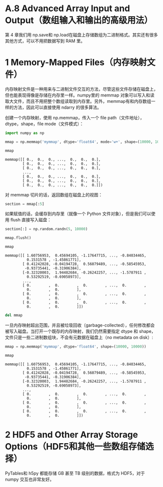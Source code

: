 

# A.8 Advanced Array Input and Output（数组输入和输出的高级用法）

第 4 章我们用 np.save和 np.load在磁盘上存储数组为二进制格式。其实还有很多其他方式，可以不用把数据写到 RAM 里。

# 1 Memory-Mapped Files（内存映射文件）

内存映射文件是一种用来与二进制文件交互的方法，尽管这些文件存储在磁盘上，但也能表现得像是存储在内存里一样。numpy里的 memmap 对象可以写入和读取大文件，而且不用把整个数组读取到内存里。另外，memmap有和内存数组一样的方法，因此可以直接使用 ndarry 的很多算法。

创建一个内存映射，使用 np.memmap，传入一个 file path（文件地址），dtype，shape，file mode（文件模式）：


```Python
import numpy as np
```


```Python
mmap = np.memmap('mymmap', dtype='float64', mode='w+', shape=(10000, 10000))
```


```Python
mmap
```




    memmap([[ 0.,  0.,  0., ...,  0.,  0.,  0.],
            [ 0.,  0.,  0., ...,  0.,  0.,  0.],
            [ 0.,  0.,  0., ...,  0.,  0.,  0.],
            ..., 
            [ 0.,  0.,  0., ...,  0.,  0.,  0.],
            [ 0.,  0.,  0., ...,  0.,  0.,  0.],
            [ 0.,  0.,  0., ...,  0.,  0.,  0.]])



对 memmap 切片的话，返回数组在磁盘上的视图：


```Python
section = mmap[:5]
```

如果赋值的话，会缓存到内存里（就像一个 Python 文件对象），但是我们可以使用 flush 直接写入磁盘：


```Python
section[:] = np.random.randn(5, 10000)
```


```Python
mmap.flush()
```


```Python
mmap
```




    memmap([[ 1.60756953,  0.45694105, -1.17647715, ..., -0.84034465,
              0.1531578 , -1.45861771],
            [ 0.41242028, -0.04194728,  0.56079489, ..., -0.58545953,
             -0.93735441, -0.31906384],
            [-0.32320003,  1.94482684, -0.26242257, ..., -1.5787911 ,
              0.53292519, -0.69058973],
            ..., 
            [ 0.        ,  0.        ,  0.        , ...,  0.        ,
              0.        ,  0.        ],
            [ 0.        ,  0.        ,  0.        , ...,  0.        ,
              0.        ,  0.        ],
            [ 0.        ,  0.        ,  0.        , ...,  0.        ,
              0.        ,  0.        ]])




```Python
del mmap
```

一旦内存映射超出范围，并且被垃圾回收（garbage-collected），任何修改都会被写入磁盘。当打开一个既存的内存映射，我们仍然需要指定 dtype 和 shape，文件只是一些二进制数组块，不会有元数据在磁盘上（no metadata on disk）:


```Python
mmap = np.memmap('mymmap', dtype='float64', shape=(10000, 10000))
```


```Python
mmap
```




    memmap([[ 1.60756953,  0.45694105, -1.17647715, ..., -0.84034465,
              0.1531578 , -1.45861771],
            [ 0.41242028, -0.04194728,  0.56079489, ..., -0.58545953,
             -0.93735441, -0.31906384],
            [-0.32320003,  1.94482684, -0.26242257, ..., -1.5787911 ,
              0.53292519, -0.69058973],
            ..., 
            [ 0.        ,  0.        ,  0.        , ...,  0.        ,
              0.        ,  0.        ],
            [ 0.        ,  0.        ,  0.        , ...,  0.        ,
              0.        ,  0.        ],
            [ 0.        ,  0.        ,  0.        , ...,  0.        ,
              0.        ,  0.        ]])



# 2 HDF5 and Other Array Storage Options（HDF5和其他一些数组存储选择）

PyTables和 h5py 都能存储 GB 甚至 TB 级别的数据，格式为 HDF5，对于 numpy 交互也非常友好。

